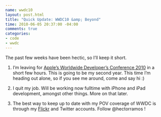 ```yaml
---
name: wwdc10
layout: post.html
title: "Quick Update: WWDC10 &amp; Beyond"
time: 2010-06-05 20:37:00 -04:00
comments: true
categories:
- code
- wwdc
---
```

The past few weeks have been hectic, so I’ll keep it short.

1. I’m leaving for [Apple’s Worldwide Developer’s Conference 2010](http://developer.apple.com/wwdc/) in a short few hours. This is going to be my second year. This time I’m heading out alone, so if you see me around, come and say hi :)

2. I quit my job. Will be working now fulltime with iPhone and iPad development, amongst other things. More on that later.

3. The best way to keep up to date with my POV coverage of WWDC is through my [Flickr](http://flickr.com/photos/hramos) and Twitter accounts. Follow @hectorramos !
